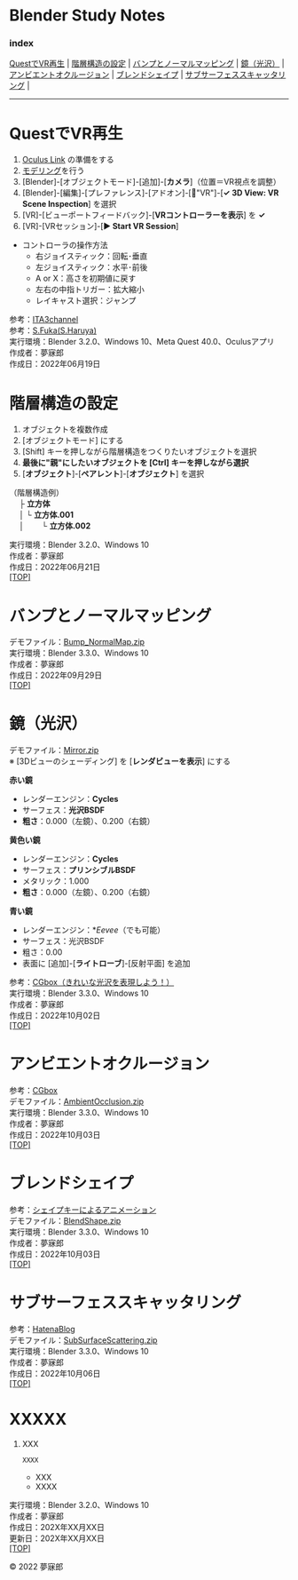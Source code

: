 # Blender Study Notes<a id="TOP"></a>

### <b>index</b>

[QuestでVR再生](#220601) | [階層構造の設定](#220602) | [バンプとノーマルマッピング](#220901) | [鏡（光沢）](#221002) | [アンビエントオクルージョン](#221003) | [ブレンドシェイプ](#221003-2) | [サブサーフェススキャッタリング](#221006) |
***


<a name="220601"></a>
# <b>QuestでVR再生</b>

1. [Oculus Link](https://github.com/mubirou/Unity3D/tree/master/study-notes#oculus-link%E3%81%AE%E6%BA%96%E5%82%99) の準備をする
1. [モデリング](https://github.com/mubirou/Blender/tree/master/introduction#014-%E3%83%86%E3%82%AF%E3%83%8B%E3%83%83%E3%82%AF%E3%83%92%E3%83%B3%E3%83%881)を行う
1. [Blender]-[オブジェクトモード]-[追加]-[**カメラ**]（位置＝VR視点を調整）
1. [Blender]-[編集]-[プレファレンス]-[アドオン]-[🔎"VR"]-[**✓ 3D View: VR Scene Inspection**] を選択
1. [VR]-[ビューポートフィードバック]-[**VRコントローラーを表示**] を **✓**
1. [VR]-[VRセッション]-[**▶ Start VR Session**]

* コントローラの操作方法
    * 右ジョイスティック：回転･垂直
    * 左ジョイスティック：水平･前後
    * A or X：高さを初期値に戻す
    * 左右の中指トリガー：拡大縮小
    * レイキャスト選択：ジャンプ

参考：[ITA3channel](https://www.youtube.com/watch?v=V6twUh5qMr8)  
参考：[S.Fuka(S.Haruya)](https://zenn.dev/sfuka/scraps/af95feae08b3ec)  
実行環境：Blender 3.2.0、Windows 10、Meta Quest 40.0、Oculusアプリ  
作成者：夢寐郎  
作成日：2022年06月19日  


<a id="220602"></a>
# <b>階層構造の設定</b>

1. オブジェクトを複数作成
1. [オブジェクトモード] にする
1. [Shift] キーを押しながら階層構造をつくりたいオブジェクトを選択
1. **最後に"親"にしたいオブジェクトを [Ctrl] キーを押しながら選択**
1. [**オブジェクト**]-[**ペアレント**]-[**オブジェクト**] を選択

（階層構造例）  
　  ├ **立方体**  
　  │   └ **立方体.001**  
　  │　　 └ **立方体.002**  

実行環境：Blender 3.2.0、Windows 10  
作成者：夢寐郎  
作成日：2022年06月21日  
[[TOP]](#TOP)


<a id="220901"></a>
# <b>バンプとノーマルマッピング</b>

デモファイル：[Bump_NormalMap.zip](https://github.com/mubirou/Blender-Study-Notes/blob/master/study-notes/zip/Bump_NormalMap.zip)  
実行環境：Blender 3.3.0、Windows 10  
作成者：夢寐郎  
作成日：2022年09月29日  
[[TOP]](#TOP)


<a id="221002"></a>
# <b>鏡（光沢）</b>

デモファイル：[Mirror.zip](https://github.com/mubirou/Blender-Study-Notes/blob/master/study-notes/zip/Mirror.zip)  
※ [3Dビューのシェーディング] を [**レンダビューを表示**] にする  

**赤い鏡**  
* レンダーエンジン：**Cycles**
* サーフェス：**光沢BSDF**
* **粗さ**：0.000（左鏡）、0.200（右鏡）

**黄色い鏡**  
* レンダーエンジン：**Cycles**
* サーフェス：**プリンシブルBSDF**
* メタリック：1.000
* **粗さ**：0.000（左鏡）、0.200（右鏡）

**青い鏡**
* レンダーエンジン：**Eevee*（でも可能）
* サーフェス：光沢BSDF
* 粗さ：0.00
* 表面に [追加]-[**ライトローブ**]-[反射平面] を追加

参考：[CGbox（きれいな光沢を表現しよう！）](https://cgbox.jp/blender-gloss/#index_id2)  
実行環境：Blender 3.3.0、Windows 10  
作成者：夢寐郎  
作成日：2022年10月02日  
[[TOP]](#TOP)


<a id="221003"></a>
# <b>アンビエントオクルージョン</b>

参考：[CGbox](https://cgbox.jp/blender-ao/#index_id1)  
デモファイル：[AmbientOcclusion.zip](https://github.com/mubirou/Blender-Study-Notes/blob/master/study-notes/zip/AmbientOcclusion.zip)  
実行環境：Blender 3.3.0、Windows 10  
作成者：夢寐郎  
作成日：2022年10月03日  
[[TOP]](#TOP)


<a id="221003-2"></a>
# <b>ブレンドシェイプ</b>

参考：[シェイプキーによるアニメーション](https://blender3d.biz/simpleanimation3dcg_deformed_shapekeys.html)  
デモファイル：[BlendShape.zip](https://github.com/mubirou/Blender-Study-Notes/blob/master/study-notes/zip/BlendShape.zip)  
実行環境：Blender 3.3.0、Windows 10  
作成者：夢寐郎  
作成日：2022年10月03日  
[[TOP]](#TOP)


<a id="221006"></a>
# <b>サブサーフェススキャッタリング</b>

参考：[HatenaBlog](https://hainarashi.hatenablog.com/entry/2020/10/28/105218)  
デモファイル：[SubSurfaceScattering.zip](https://github.com/mubirou/Blender-Study-Notes/blob/master/study-notes/zip/SubSurfaceScattering.zip)  
実行環境：Blender 3.3.0、Windows 10  
作成者：夢寐郎  
作成日：2022年10月06日  
[[TOP]](#TOP)


<a id="XXX"></a>
# <b>XXXXX</b>

1. XXX
    ```c#
    XXXX
    ```
    * XXX
    * XXXX

実行環境：Blender 3.2.0、Windows 10  
作成者：夢寐郎  
作成日：202X年XX月XX日  
更新日：202X年XX月XX日  
[[TOP]](#TOP)


© 2022 夢寐郎  